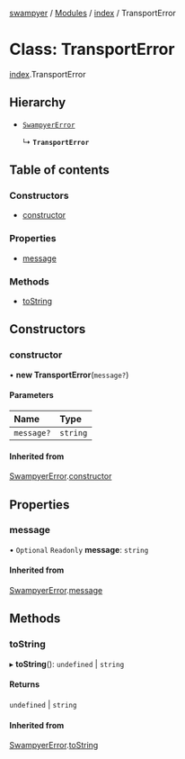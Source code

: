 [swampyer](../README.md) / [Modules](../modules.md) / [index](../modules/index.md) / TransportError

# Class: TransportError

[index](../modules/index.md).TransportError

## Hierarchy

- [`SwampyerError`](index.SwampyerError.md)

  ↳ **`TransportError`**

## Table of contents

### Constructors

- [constructor](index.TransportError.md#constructor)

### Properties

- [message](index.TransportError.md#message)

### Methods

- [toString](index.TransportError.md#tostring)

## Constructors

### constructor

• **new TransportError**(`message?`)

#### Parameters

| Name | Type |
| :------ | :------ |
| `message?` | `string` |

#### Inherited from

[SwampyerError](index.SwampyerError.md).[constructor](index.SwampyerError.md#constructor)

## Properties

### message

• `Optional` `Readonly` **message**: `string`

#### Inherited from

[SwampyerError](index.SwampyerError.md).[message](index.SwampyerError.md#message)

## Methods

### toString

▸ **toString**(): `undefined` \| `string`

#### Returns

`undefined` \| `string`

#### Inherited from

[SwampyerError](index.SwampyerError.md).[toString](index.SwampyerError.md#tostring)

